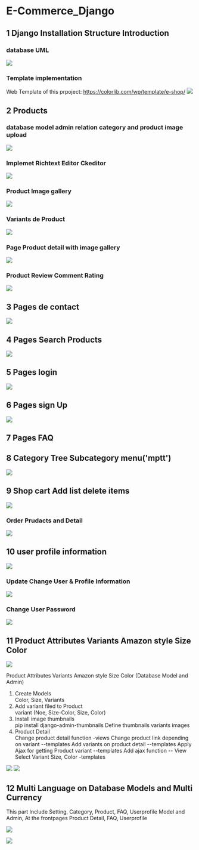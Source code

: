 # E-Commerce_Django

## 1 Django Installation Structure Introduction

### database UML

![](imgscrin/1.png)

### Template implementation

Web Template of this prpoject: https://colorlib.com/wp/template/e-shop/
![](imgscrin/2.png)

## 2 Products

### database model admin relation category and product image upload

![](imgscrin/3.png)

### Implemet Richtext Editor Ckeditor

![](imgscrin/4.png)

### Product Image gallery

![](imgscrin/5.png)

### Variants de Product

![](imgscrin/6.png)

### Page Product detail with image gallery

![](imgscrin/7.png)

### Product Review Comment Rating

![](imgscrin/8.png)

## 3 Pages de contact

![](imgscrin/9.png)

## 4 Pages Search Products

![](imgscrin/10.png)

## 5 Pages login

![](imgscrin/11.png)

## 6 Pages sign Up

![](imgscrin/12.png)

## 7 Pages FAQ

## 8 Category Tree Subcategory menu('mptt')

![](imgscrin/13.png)

## 9 Shop cart Add list delete items

![](imgscrin/14.png)

### Order Prudacts and Detail

![](imgscrin/18.png)

## 10 user profile information

![](imgscrin/15.png)

### Update Change User & Profile Information

![](imgscrin/16.png)

### Change User Password

![](imgscrin/17.png)

## 11 Product Attributes Variants Amazon style Size Color

![](imgscrin/varaint.png)

Product Attributes Variants Amazon style Size Color (Database Model and Admin)

<ol>
    <li>Create Models</li>
        Color,
        Size,
        Variants
    <li>Add variant filed to Product</li>
        variant (Noe, Size-Color, Size, Color)
    <li>Install image thumbnails</li>
        pip install django-admin-thumbnails
        Define thumbnails variants images
    <li>Product Detail</li>
        Change product detail function  -views
        Change product link depending on variant --templates
        Add variants on product detail --templates
        Apply Ajax for getting Product variant --templates
        Add ajax function  -- View
        Select Variant Size, Color -templates
</ol>

![](imgscrin/6.png)
![](imgscrin/7.png)

## 12 Multi Language on Database Models and Multi Currency

This part Include Setting, Category, Product, FAQ, Userprofile Model and Admin, At the frontpages Product Detail, FAQ, Userprofile

![](imgscrin/Multi%20Language%20on%20Database.png)

![](imgscrin/19.png)
